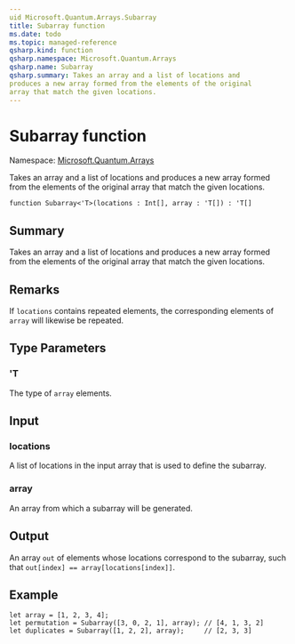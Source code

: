 ```yaml
---
uid Microsoft.Quantum.Arrays.Subarray
title: Subarray function
ms.date: todo
ms.topic: managed-reference
qsharp.kind: function
qsharp.namespace: Microsoft.Quantum.Arrays
qsharp.name: Subarray
qsharp.summary: Takes an array and a list of locations and
produces a new array formed from the elements of the original
array that match the given locations.
---
```


# Subarray function

Namespace: [Microsoft.Quantum.Arrays](xref:Microsoft.Quantum.Arrays)

Takes an array and a list of locations and
produces a new array formed from the elements of the original
array that match the given locations.
```qsharp
function Subarray<'T>(locations : Int[], array : 'T[]) : 'T[]
```

## Summary
Takes an array and a list of locations and
produces a new array formed from the elements of the original
array that match the given locations.

## Remarks
If `locations` contains repeated elements, the corresponding elements
of `array` will likewise be repeated.

## Type Parameters
### 'T
The type of `array` elements.

## Input
### locations
A list of locations in the input array that is used to define the subarray.
### array
An array from which a subarray will be generated.

## Output
An array `out` of elements whose locations correspond to the subarray,
such that `out[index] == array[locations[index]]`.

## Example

```qsharp
let array = [1, 2, 3, 4];
let permutation = Subarray([3, 0, 2, 1], array); // [4, 1, 3, 2]
let duplicates = Subarray([1, 2, 2], array);     // [2, 3, 3]
```

